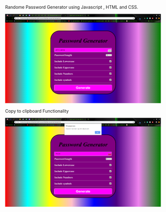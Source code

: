 Randome Password Generator using Javascript , HTML and CSS.

![Image description](https://github.com/kanchan1910/Random-Password-Generator/blob/master/password.png)

Copy to clipboard Functionality

![Image description](https://github.com/kanchan1910/Random-Password-Generator/blob/master/password_generator.png)
